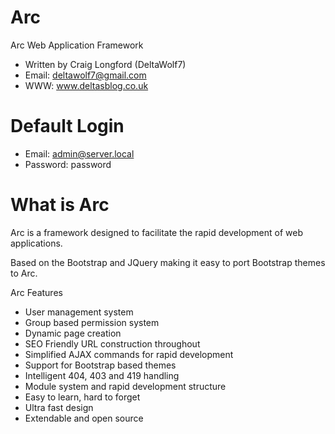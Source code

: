 Arc
=====

Arc Web Application Framework
 - Written by Craig Longford (DeltaWolf7)
 - Email: deltawolf7@gmail.com
 - WWW: www.deltasblog.co.uk


Default Login
=============

- Email: admin@server.local
- Password: password


What is Arc
===========

Arc is a framework designed to facilitate the rapid development of web applications. 

Based on the Bootstrap and JQuery making it easy to port Bootstrap themes to Arc.

Arc Features
- User management system
- Group based permission system
- Dynamic page creation
- SEO Friendly URL construction throughout
- Simplified AJAX commands for rapid development
- Support for Bootstrap based themes
- Intelligent 404, 403 and 419 handling
- Module system and rapid development structure
- Easy to learn, hard to forget
- Ultra fast design
- Extendable and open source